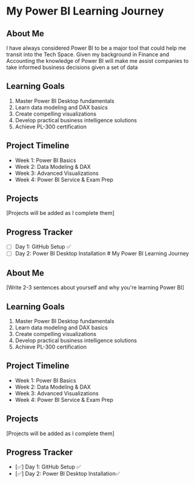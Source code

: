 # My Power BI Learning Journey

## About Me
I have always considered Power BI to be a major tool that could help me transit into the Tech Space. Given my background in Finance and Accounting the knowledge of Power BI will make me assist companies to take informed business decisions given a set of data 

## Learning Goals
1. Master Power BI Desktop fundamentals
2. Learn data modeling and DAX basics
3. Create compelling visualizations
4. Develop practical business intelligence solutions
5. Achieve PL-300 certification

## Project Timeline
- Week 1: Power BI Basics
- Week 2: Data Modeling & DAX
- Week 3: Advanced Visualizations
- Week 4: Power BI Service & Exam Prep

## Projects
[Projects will be added as I complete them]

## Progress Tracker
- [ ] Day 1: GitHub Setup ✅
- [ ] Day 2: Power BI Desktop Installation # My Power BI Learning Journey

## About Me
[Write 2-3 sentences about yourself and why you're learning Power BI]

## Learning Goals
1. Master Power BI Desktop fundamentals
2. Learn data modeling and DAX basics
3. Create compelling visualizations
4. Develop practical business intelligence solutions
5. Achieve PL-300 certification

## Project Timeline
- Week 1: Power BI Basics
- Week 2: Data Modeling & DAX
- Week 3: Advanced Visualizations
- Week 4: Power BI Service & Exam Prep

## Projects
[Projects will be added as I complete them]

## Progress Tracker
- [✅] Day 1: GitHub Setup ✅
- [✅] Day 2: Power BI Desktop Installation✅
